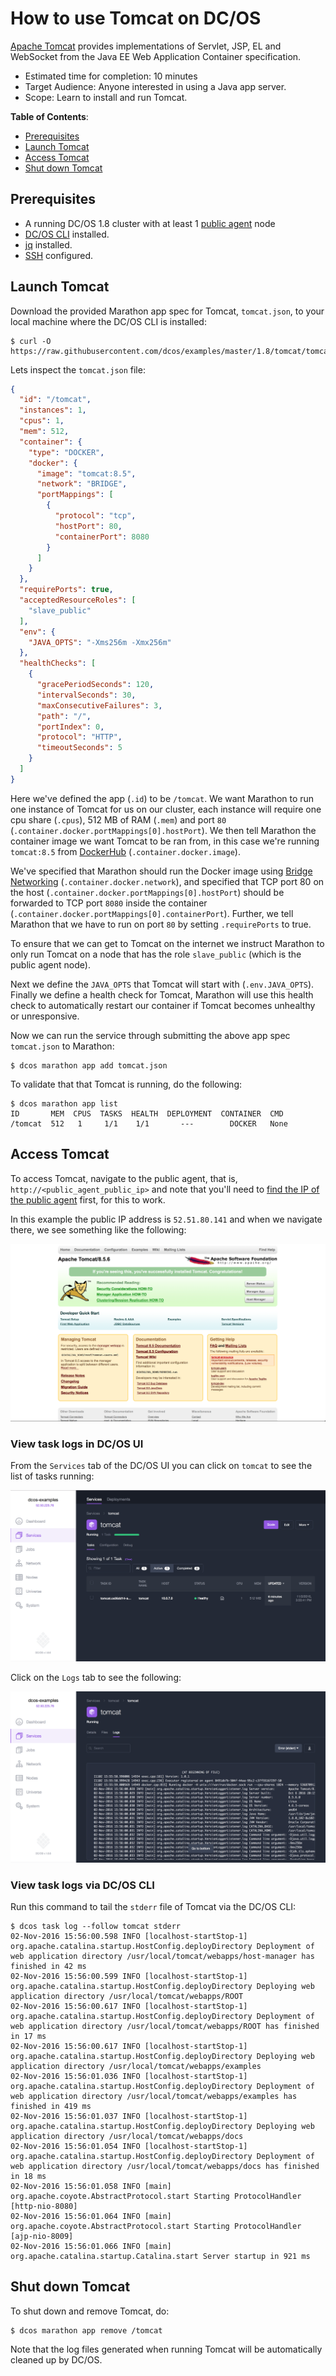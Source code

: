 # How to use Tomcat on DC/OS

[Apache Tomcat](http://tomcat.apache.org/) provides implementations of Servlet, JSP, EL and WebSocket from the Java EE Web Application Container specification.

- Estimated time for completion: 10 minutes
- Target Audience: Anyone interested in using a Java app server.
- Scope: Learn to install and run Tomcat.

**Table of Contents**:

- [Prerequisites](#prerequisites)
- [Launch Tomcat](#launch-tomcat)
- [Access Tomcat](#access-tomcat)
- [Shut down Tomcat](#shut-down-tomcat)

## Prerequisites

- A running DC/OS 1.8 cluster with at least 1 [public agent](https://dcos.io/docs/1.8/overview/concepts/#public) node
- [DC/OS CLI](https://dcos.io/docs/1.8/usage/cli/install/) installed.
- [jq](https://github.com/stedolan/jq/wiki/Installation) installed.
- [SSH](https://dcos.io/docs/1.8/administration/access-node/sshcluster/) configured.

## Launch Tomcat

Download the provided Marathon app spec for Tomcat, `tomcat.json`, to your local machine where the DC/OS CLI is installed:

```
$ curl -O https://raw.githubusercontent.com/dcos/examples/master/1.8/tomcat/tomcat.json
```

Lets inspect the `tomcat.json` file:

```json
{
  "id": "/tomcat",
  "instances": 1,
  "cpus": 1,
  "mem": 512,
  "container": {
    "type": "DOCKER",
    "docker": {
      "image": "tomcat:8.5",
      "network": "BRIDGE",
      "portMappings": [
        {
          "protocol": "tcp",
          "hostPort": 80,
          "containerPort": 8080
        }
      ]
    }
  },
  "requirePorts": true,
  "acceptedResourceRoles": [
    "slave_public"
  ],
  "env": {
    "JAVA_OPTS": "-Xms256m -Xmx256m"
  },
  "healthChecks": [
    {
      "gracePeriodSeconds": 120,
      "intervalSeconds": 30,
      "maxConsecutiveFailures": 3,
      "path": "/",
      "portIndex": 0,
      "protocol": "HTTP",
      "timeoutSeconds": 5
    }
  ]
}
```

Here we've defined the app (`.id`) to be `/tomcat`. We want Marathon to run one instance of Tomcat for us on our cluster, each instance will require one cpu share (`.cpus`), 512 MB of RAM (`.mem`) and port `80` (`.container.docker.portMappings[0].hostPort`). We then tell Marathon the container image we want Tomcat to be ran from, in this case we're running `tomcat:8.5` from [DockerHub](https://hub.docker.com/_/tomcat/) (`.container.docker.image`).

We've specified that Marathon should run the Docker image using [Bridge Networking](https://docs.docker.com/engine/userguide/networking/dockernetworks/#the-default-bridge-network-in-detail) (`.container.docker.network`), and specified that TCP port 80 on the host (`.container.docker.portMappings[0].hostPort`) should be forwarded to TCP port `8080` inside the container (`.container.docker.portMappings[0].containerPort`). Further, we tell Marathon that we have to run on port `80` by setting `.requirePorts` to true.

To ensure that we can get to Tomcat on the internet we instruct Marathon to only run Tomcat on a node that has the role `slave_public` (which is the public agent node).

Next we define the `JAVA_OPTS` that Tomcat will start with (`.env.JAVA_OPTS`). Finally we define a health check for Tomcat, Marathon will use this health check to automatically restart our container if Tomcat becomes unhealthy or unresponsive.

Now we can run the service through submitting the above app spec `tomcat.json` to Marathon:

```
$ dcos marathon app add tomcat.json
```

To validate that that Tomcat is running, do the following:

```
$ dcos marathon app list
ID       MEM  CPUS  TASKS  HEALTH  DEPLOYMENT  CONTAINER  CMD
/tomcat  512   1     1/1    1/1       ---        DOCKER   None
```

## Access Tomcat

To access Tomcat, navigate to the public agent, that is, `http://<public_agent_public_ip>` and note that you'll need to [find the IP of the public agent](https://dcos.io/docs/1.8/administration/locate-public-agent/) first, for this to work. 

In this example the public IP address is `52.51.80.141` and when we navigate there, we see something like the following:

![Apache Tomcat Install Success](img/tomcat-screenshot.png)

### View task logs in DC/OS UI

From the `Services` tab of the DC/OS UI you can click on `tomcat` to see the list of tasks running:

![Marathon task List](img/tomcat-service.png)

Click on the `Logs` tab to see the following:

![Tomcat task log viewer](img/tomcat-logs.png)

### View task logs via DC/OS CLI

Run this command to tail the `stderr` file of Tomcat via the DC/OS CLI:

```
$ dcos task log --follow tomcat stderr
02-Nov-2016 15:56:00.598 INFO [localhost-startStop-1] org.apache.catalina.startup.HostConfig.deployDirectory Deployment of web application directory /usr/local/tomcat/webapps/host-manager has finished in 42 ms
02-Nov-2016 15:56:00.599 INFO [localhost-startStop-1] org.apache.catalina.startup.HostConfig.deployDirectory Deploying web application directory /usr/local/tomcat/webapps/ROOT
02-Nov-2016 15:56:00.617 INFO [localhost-startStop-1] org.apache.catalina.startup.HostConfig.deployDirectory Deployment of web application directory /usr/local/tomcat/webapps/ROOT has finished in 17 ms
02-Nov-2016 15:56:00.617 INFO [localhost-startStop-1] org.apache.catalina.startup.HostConfig.deployDirectory Deploying web application directory /usr/local/tomcat/webapps/examples
02-Nov-2016 15:56:01.036 INFO [localhost-startStop-1] org.apache.catalina.startup.HostConfig.deployDirectory Deployment of web application directory /usr/local/tomcat/webapps/examples has finished in 419 ms
02-Nov-2016 15:56:01.037 INFO [localhost-startStop-1] org.apache.catalina.startup.HostConfig.deployDirectory Deploying web application directory /usr/local/tomcat/webapps/docs
02-Nov-2016 15:56:01.054 INFO [localhost-startStop-1] org.apache.catalina.startup.HostConfig.deployDirectory Deployment of web application directory /usr/local/tomcat/webapps/docs has finished in 18 ms
02-Nov-2016 15:56:01.058 INFO [main] org.apache.coyote.AbstractProtocol.start Starting ProtocolHandler [http-nio-8080]
02-Nov-2016 15:56:01.064 INFO [main] org.apache.coyote.AbstractProtocol.start Starting ProtocolHandler [ajp-nio-8009]
02-Nov-2016 15:56:01.066 INFO [main] org.apache.catalina.startup.Catalina.start Server startup in 921 ms
```

## Shut down Tomcat

To shut down and remove Tomcat, do:

```
$ dcos marathon app remove /tomcat
```

Note that the log files generated when running Tomcat will be automatically cleaned up by DC/OS.
